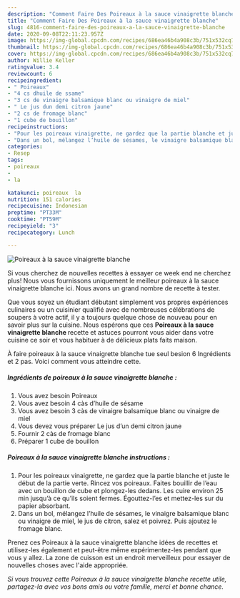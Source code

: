 ```yaml
---
description: "Comment Faire Des Poireaux à la sauce vinaigrette blanche"
title: "Comment Faire Des Poireaux à la sauce vinaigrette blanche"
slug: 4816-comment-faire-des-poireaux-a-la-sauce-vinaigrette-blanche
date: 2020-09-08T22:11:23.957Z
image: https://img-global.cpcdn.com/recipes/686ea46b4a908c3b/751x532cq70/poireaux-a-la-sauce-vinaigrette-blanche-photo-principale-de-la-recette.jpg
thumbnail: https://img-global.cpcdn.com/recipes/686ea46b4a908c3b/751x532cq70/poireaux-a-la-sauce-vinaigrette-blanche-photo-principale-de-la-recette.jpg
cover: https://img-global.cpcdn.com/recipes/686ea46b4a908c3b/751x532cq70/poireaux-a-la-sauce-vinaigrette-blanche-photo-principale-de-la-recette.jpg
author: Willie Keller
ratingvalue: 3.4
reviewcount: 6
recipeingredient:
- " Poireaux"
- "4 cs dhuile de ssame"
- "3 cs de vinaigre balsamique blanc ou vinaigre de miel"
- " Le jus dun demi citron jaune"
- "2 cs de fromage blanc"
- "1 cube de bouillon"
recipeinstructions:
- "Pour les poireaux vinaigrette, ne gardez que la partie blanche et juste le début de la partie verte. Rincez vos poireaux. Faites bouillir de l’eau avec un bouillon de cube et plongez-les dedans. Les cuire environ 25 min jusqu’à ce qu’ils soient fermes. Égouttez-l’es et mettez-les sur du papier absorbant."
- "Dans un bol, mélangez l’huile de sésames, le vinaigre balsamique blanc ou vinaigre de miel, le jus de citron, salez et poivrez. Puis ajoutez le fromage blanc."
categories:
- Resep
tags:
- poireaux
- 
- la

katakunci: poireaux  la 
nutrition: 151 calories
recipecuisine: Indonesian
preptime: "PT33M"
cooktime: "PT59M"
recipeyield: "3"
recipecategory: Lunch

---
```



![Poireaux à la sauce vinaigrette blanche](https://img-global.cpcdn.com/recipes/686ea46b4a908c3b/751x532cq70/poireaux-a-la-sauce-vinaigrette-blanche-photo-principale-de-la-recette.jpg)

Si vous cherchez de nouvelles recettes à essayer ce week end ne cherchez plus! Nous vous fournissons uniquement le meilleur poireaux à la sauce vinaigrette blanche ici. Nous avons un grand nombre de recette à tester.

Que vous soyez un étudiant débutant simplement vos propres expériences culinaires ou un cuisinier qualifié avec de nombreuses célébrations de soupers à votre actif, il y a toujours quelque chose de nouveau pour en savoir plus sur la cuisine. Nous espérons que ces <strong> Poireaux à la sauce vinaigrette blanche </strong> recette et astuces pourront vous aider dans votre cuisine ce soir et vous habituer à de délicieux plats faits maison.

<!--inarticleads1-->

À faire poireaux à la sauce vinaigrette blanche tue seul besion 6 Ingrédients et 2 pas. Voici comment vous atteindre cette.

##### Ingrédients de poireaux à la sauce vinaigrette blanche :

1. Vous avez besoin  Poireaux
1. Vous avez besoin 4 càs d’huile de sésame
1. Vous avez besoin 3 càs de vinaigre balsamique blanc ou vinaigre de miel
1. Vous devez vous préparer  Le jus d’un demi citron jaune
1. Fournir 2 càs de fromage blanc
1. Préparer 1 cube de bouillon




<!--inarticleads2-->

##### Poireaux à la sauce vinaigrette blanche instructions :

1. Pour les poireaux vinaigrette, ne gardez que la partie blanche et juste le début de la partie verte. Rincez vos poireaux. Faites bouillir de l’eau avec un bouillon de cube et plongez-les dedans. Les cuire environ 25 min jusqu’à ce qu’ils soient fermes. Égouttez-l’es et mettez-les sur du papier absorbant.
1. Dans un bol, mélangez l’huile de sésames, le vinaigre balsamique blanc ou vinaigre de miel, le jus de citron, salez et poivrez. Puis ajoutez le fromage blanc.




<!--inarticleads1-->

<p>
Prenez ces Poireaux à la sauce vinaigrette blanche idées de recettes et utilisez-les également et peut-être même expérimentez-les pendant que vous y allez. La zone de cuisson est un endroit merveilleux pour essayer de nouvelles choses avec l'aide appropriée.
</p>

<p>
<i>Si vous trouvez cette Poireaux à la sauce vinaigrette blanche recette utile, partagez-la avec vos bons amis ou votre famille, merci et bonne chance.</i>
</p>

